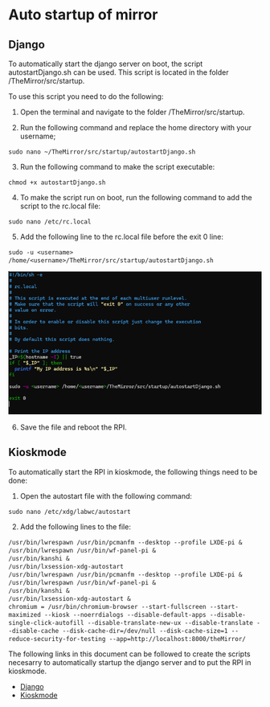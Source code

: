 # Auto startup of mirror

## Django 
To automatically start the django server on boot, the script autostartDjango.sh can be used. This script is located in the folder /TheMirror/src/startup.

To use this script you need to do the following: 
1. Open the terminal and navigate to the folder /TheMirror/src/startup.

2. Run the following command and replace the home directory with your username;
```
sudo nano ~/TheMirror/src/startup/autostartDjango.sh
```	
3. Run the following command to make the script executable: 
``` 
chmod +x autostartDjango.sh 
```
4. To make the script run on boot, run the following command to add the script to the rc.local file: 
```
sudo nano /etc/rc.local
```
5. Add the following line to the rc.local file before the exit 0 line: 
```
sudo -u <username> /home/<username>/TheMirror/src/startup/autostartDjango.sh
```
![example](img/startup/rc.local.png)

6. Save the file and reboot the RPI.

## Kioskmode
To automatically start the RPI in kioskmode, the following things need to be done:

1. Open the autostart file with the following command:
```
sudo nano /etc/xdg/labwc/autostart
```
2. Add the following lines to the file:
```
/usr/bin/lwrespawn /usr/bin/pcmanfm --desktop --profile LXDE-pi &
/usr/bin/lwrespawn /usr/bin/wf-panel-pi &
/usr/bin/kanshi &
/usr/bin/lxsession-xdg-autostart
/usr/bin/lwrespawn /usr/bin/pcmanfm --desktop --profile LXDE-pi &
/usr/bin/lwrespawn /usr/bin/wf-panel-pi &
/usr/bin/kanshi &
/usr/bin/lxsession-xdg-autostart &
chromium = /usr/bin/chromium-browser --start-fullscreen --start-maximized --kiosk --noerrdialogs --disable-default-apps --disable-single-click-autofill --disable-translate-new-ux --disable-translate --disable-cache --disk-cache-dir=/dev/null --disk-cache-size=1 --reduce-security-for-testing --app=http://localhost:8000/theMirror/ 
```	

The following links in this document can be followed to create the scripts necesarry to automatically startup the django server and to put the RPI in kioskmode. 
- [Django](https://forums.raspberrypi.com/viewtopic.php?t=257749)
- [Kioskmode](https://forums.raspberrypi.com/viewtopic.php?t=378883)